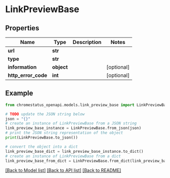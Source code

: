 # LinkPreviewBase


## Properties

Name | Type | Description | Notes
------------ | ------------- | ------------- | -------------
**url** | **str** |  | 
**type** | **str** |  | 
**information** | **object** |  | [optional] 
**http_error_code** | **int** |  | [optional] 

## Example

```python
from chromestatus_openapi.models.link_preview_base import LinkPreviewBase

# TODO update the JSON string below
json = "{}"
# create an instance of LinkPreviewBase from a JSON string
link_preview_base_instance = LinkPreviewBase.from_json(json)
# print the JSON string representation of the object
print(LinkPreviewBase.to_json())

# convert the object into a dict
link_preview_base_dict = link_preview_base_instance.to_dict()
# create an instance of LinkPreviewBase from a dict
link_preview_base_from_dict = LinkPreviewBase.from_dict(link_preview_base_dict)
```
[[Back to Model list]](../README.md#documentation-for-models) [[Back to API list]](../README.md#documentation-for-api-endpoints) [[Back to README]](../README.md)


